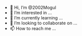 - 👋 Hi, I’m @2002Mogul
- 👀 I’m interested in ...
- 🌱 I’m currently learning ...
- 💞️ I’m looking to collaborate on ...
- 📫 How to reach me ...

<!---
2002Mogul/2002Mogul is a ✨ special ✨ repository because its `README.md` (this file) appears on your GitHub profile.
You can click the Preview link to take a look at your changes.
--->
